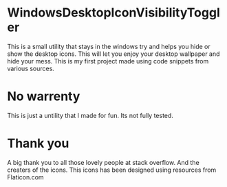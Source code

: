 # WindowsDesktopIconVisibilityToggler
This is a small utility that stays in the windows try and helps you hide or show the desktop icons. This will let you enjoy your desktop wallpaper and hide your mess. This is my first project made using code snippets from various sources.

# No warrenty
This is just a untility that I made for fun. Its not fully tested.

# Thank you
A big thank you to all those lovely people at stack overflow. And the creaters of the icons.
This icons has been designed using resources from Flaticon.com
